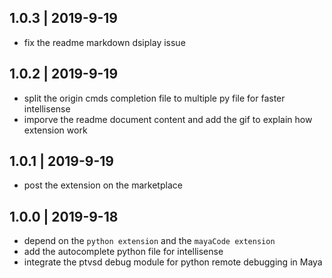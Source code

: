 ## 1.0.3  |  2019-9-19

- fix the readme markdown dsiplay issue

## 1.0.2  |  2019-9-19

- split the origin cmds completion file to multiple py file for faster intellisense  
- imporve the readme document content and add the gif to explain how extension work  

## 1.0.1  |  2019-9-19

- post the extension on the marketplace

## 1.0.0  |  2019-9-18

- depend on the `python extension` and the `mayaCode extension`
- add the autocomplete python file for intellisense
- integrate the ptvsd debug module for python remote debugging in Maya

